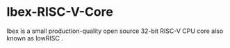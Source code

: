 # Ibex-RISC-V-Core
Ibex is a small production-quality open source 32-bit RISC-V CPU core also known as lowRISC .
